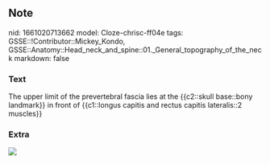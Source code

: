 ## Note
nid: 1661020713662
model: Cloze-chrisc-ff04e
tags: GSSE::!Contributor::Mickey_Kondo, GSSE::Anatomy::Head_neck_and_spine::01._General_topography_of_the_neck
markdown: false

### Text
The upper limit of the prevertebral fascia lies at the {{c2::skull base::bony landmark}} in front of {{c1::longus capitis and rectus capitis lateralis::2 muscles}}

### Extra
<img src="paste-c0e6fcb043a9f4dd8b887b87571049fdc615c1bd.png">
